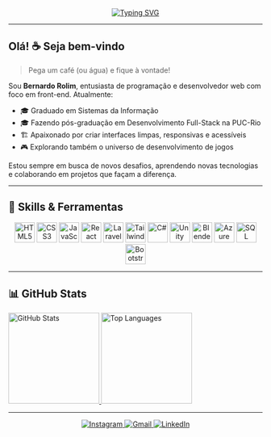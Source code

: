 <div align="center">
  <a href="https://git.io/typing-svg">
    <img
      src="https://readme-typing-svg.demolab.com?font=Eater&pause=1000&color=14888b&width=600&lines=%E3%82%88%E3%81%86%E3%81%93%E3%81%9D%E3%80%81%E7%A7%81%E3%81%AE+Soul+Society+e;Yokoso%2C+watashi+no+Soul+Society+e"
      alt="Typing SVG"
    />
  </a>
</div>

---

## Olá! ☕ Seja bem-vindo

> Pega um café (ou água) e fique à vontade!

Sou **Bernardo Rolim**, entusiasta de programação e desenvolvedor web com foco em front-end. Atualmente:

- 🎓 Graduado em Sistemas da Informação  
- 🎓 Fazendo pós-graduação em Desenvolvimento Full-Stack na PUC-Rio  
- 🏗️ Apaixonado por criar interfaces limpas, responsivas e acessíveis  
- 🎮 Explorando também o universo de desenvolvimento de jogos

Estou sempre em busca de novos desafios, aprendendo novas tecnologias e colaborando em projetos que façam a diferença.

---

## 🚀 Skills & Ferramentas

<div align="center">
  <img src="https://cdn.jsdelivr.net/gh/devicons/devicon/icons/html5/html5-original.svg"  height="40" alt="HTML5" />
  <img src="https://cdn.jsdelivr.net/gh/devicons/devicon/icons/css3/css3-original.svg"    height="40" alt="CSS3" />
  <img src="https://cdn.jsdelivr.net/gh/devicons/devicon/icons/javascript/javascript-original.svg" height="40" alt="JavaScript" />
  <img src="https://cdn.jsdelivr.net/gh/devicons/devicon/icons/react/react-original.svg"    height="40" alt="React" />
  <img src="https://cdn.jsdelivr.net/gh/devicons/devicon/icons/laravel/laravel-original.svg"  height="40" alt="Laravel" />
  <img src="https://cdn.jsdelivr.net/gh/devicons/devicon/icons/tailwindcss/tailwindcss-original-wordmark.svg" height="40" alt="Tailwind CSS" />
  <img src="https://cdn.jsdelivr.net/gh/devicons/devicon/icons/csharp/csharp-original.svg"    height="40" alt="C#" />
  <img src="https://cdn.jsdelivr.net/gh/devicons/devicon/icons/unity/unity-original.svg"       height="40" alt="Unity" />
  <img src="https://cdn.jsdelivr.net/gh/devicons/devicon/icons/blender/blender-original.svg"   height="40" alt="Blender" />
  <img src="https://cdn.jsdelivr.net/gh/devicons/devicon/icons/azure/azure-original.svg"       height="40" alt="Azure" />
  <img src="https://cdn.jsdelivr.net/gh/devicons/devicon/icons/microsoftsqlserver/microsoftsqlserver-plain.svg" height="40" alt="SQL Server" />
  <img src="https://cdn.jsdelivr.net/gh/devicons/devicon/icons/bootstrap/bootstrap-original.svg" height="40" alt="Bootstrap" />
</div>

---

## 📊 GitHub Stats

<div align="left">
  <a href="https://github.com/Danreby">
    <img height="180em" src="https://github-readme-stats.vercel.app/api?username=Danreby&show_icons=true&theme=tokyonight&include_all_commits=true&count_private=true" alt="GitHub Stats" />
    <img height="180em" src="https://github-readme-stats.vercel.app/api/top-langs/?username=Danreby&layout=compact&langs_count=7&theme=tokyonight" alt="Top Languages" />
  </a>
</div>

---

<p align="center">
  <a href="https://instagram.com/neydo.rar" target="_blank">
    <img src="https://img.shields.io/badge/Instagram-%23E4405F.svg?style=for-the-badge&logo=instagram&logoColor=white" alt="Instagram" />
  </a>
  <a href="mailto:rolimbernardo6@gmail.com" target="_blank">
    <img src="https://img.shields.io/badge/Gmail-%23333?style=for-the-badge&logo=gmail&logoColor=white" alt="Gmail" />
  </a>
  <a href="https://www.linkedin.com/in/bernardo-rolim-aa6802213/" target="_blank">
    <img src="https://img.shields.io/badge/LinkedIn-%230077B5.svg?style=for-the-badge&logo=linkedin&logoColor=white" alt="LinkedIn" />
  </a>
</p>
